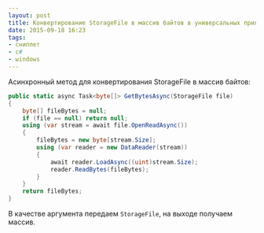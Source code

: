 ```yaml
---
layout: post
title: Конвертирование StorageFile в массив байтов в универсальных приложениях Windows
date: 2015-09-18 16:23
tags:
- сниппет
- c#
- windows
---
```


Асинхронный метод для конвертирования StorageFile в массив байтов:

``` csharp
public static async Task<byte[]> GetBytesAsync(StorageFile file)
{
	byte[] fileBytes = null;
	if (file == null) return null;
	using (var stream = await file.OpenReadAsync())
	{
		fileBytes = new byte[stream.Size];
		using (var reader = new DataReader(stream))
		{
			await reader.LoadAsync((uint)stream.Size);
			reader.ReadBytes(fileBytes);
		}
	}
	return fileBytes;
}
```

В качестве аргумента передаем `StorageFile`, на выходе получаем массив.
